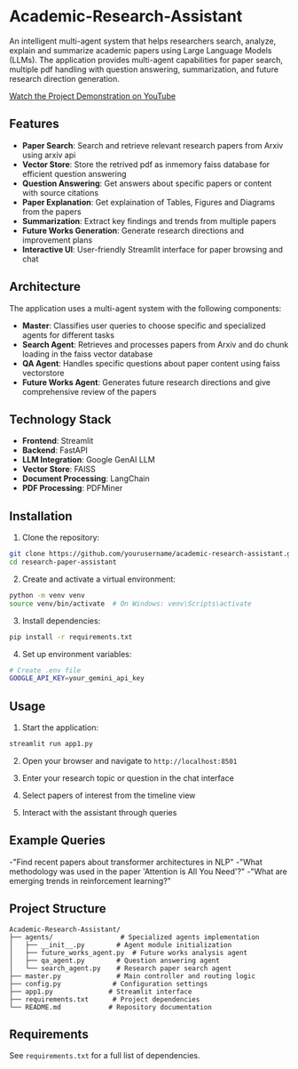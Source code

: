 # Academic-Research-Assistant

An intelligent multi-agent system that helps researchers search, analyze, explain and summarize academic papers using Large Language Models (LLMs). The application provides multi-agent capabilities for paper search, multiple pdf handling with question answering, summarization, and future research direction generation.

[Watch the Project Demonstration on YouTube](https://youtu.be/H2j2od2Dx34)

## Features

- **Paper Search**: Search and retrieve relevant research papers from Arxiv using arxiv api
- **Vector Store**: Store the retrived pdf as inmemory faiss database for efficient question answering
- **Question Answering**: Get answers about specific papers or content with source citations
- **Paper Explanation**: Get explaination of Tables, Figures and Diagrams from the papers
- **Summarization**: Extract key findings and trends from multiple papers
- **Future Works Generation**: Generate research directions and improvement plans
- **Interactive UI**: User-friendly Streamlit interface for paper browsing and chat

## Architecture

The application uses a multi-agent system with the following components:

- **Master**: Classifies user queries to choose specific and specialized agents for different tasks
- **Search Agent**: Retrieves and processes papers from Arxiv and do chunk loading in the faiss vector database
- **QA Agent**: Handles specific questions about paper content using faiss vectorstore
- **Future Works Agent**: Generates future research directions and give comprehensive review of the papers

## Technology Stack

- **Frontend**: Streamlit
- **Backend**: FastAPI
- **LLM Integration**: Google GenAI LLM
- **Vector Store**: FAISS
- **Document Processing**: LangChain
- **PDF Processing**: PDFMiner

## Installation

1. Clone the repository:
```bash
git clone https://github.com/yourusername/academic-research-assistant.git
cd research-paper-assistant
```

2. Create and activate a virtual environment:
```bash
python -m venv venv
source venv/bin/activate  # On Windows: venv\Scripts\activate
```

3. Install dependencies:
```bash
pip install -r requirements.txt
```

4. Set up environment variables:
```bash
# Create .env file
GOOGLE_API_KEY=your_gemini_api_key
```

## Usage

1. Start the application:
```bash
streamlit run app1.py
```

2. Open your browser and navigate to `http://localhost:8501`

3. Enter your research topic or question in the chat interface

4. Select papers of interest from the timeline view

5. Interact with the assistant through queries

## Example Queries

-"Find recent papers about transformer architectures in NLP"
-"What methodology was used in the paper 'Attention is All You Need'?"
-"What are emerging trends in reinforcement learning?"

## Project Structure

```
Academic-Research-Assistant/
├── agents/                 # Specialized agents implementation
│   ├── __init__.py        # Agent module initialization
│   ├── future_works_agent.py  # Future works analysis agent
│   ├── qa_agent.py        # Question answering agent
│   └── search_agent.py    # Research paper search agent
├── master.py              # Main controller and routing logic
├── config.py             # Configuration settings
├── app1.py              # Streamlit interface
├── requirements.txt      # Project dependencies
└── README.md            # Repository documentation
```


## Requirements

See `requirements.txt` for a full list of dependencies.
